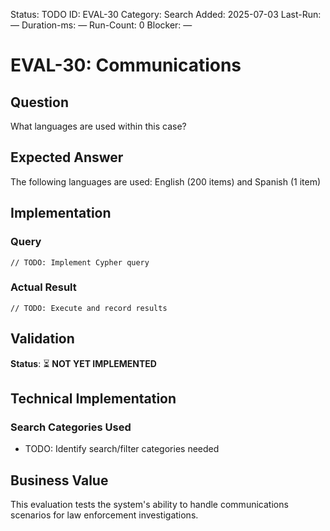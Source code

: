 <!--- META: machine-readable for scripts --->
Status: TODO
ID: EVAL-30
Category: Search
Added: 2025-07-03
Last-Run: —
Duration-ms: —
Run-Count: 0
Blocker: —

# EVAL-30: Communications

## Question
What languages are used within this case?

## Expected Answer
The following languages are used: English (200 items) and Spanish (1 item)

## Implementation

### Query
```cypher
// TODO: Implement Cypher query
```

### Actual Result
```
// TODO: Execute and record results
```

## Validation
**Status**: ⏳ **NOT YET IMPLEMENTED**

## Technical Implementation

### Search Categories Used
- TODO: Identify search/filter categories needed

## Business Value

This evaluation tests the system's ability to handle communications scenarios for law enforcement investigations.

